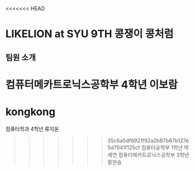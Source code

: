 <<<<<<< HEAD
# LIKELION at SYU 9TH 콩쟁이 콩처럼
## 팀원 소개
컴퓨터메카트로닉스공학부 4학년 이보람
=======
# kongkong
컴퓨터학과 4헉년 류지윤
>>>>>>> 35c6a5df6921f92a2b87b87b127e5d7941f125cf
컴퓨터공학부 1학년 박세연
컴퓨터메카트로닉스공학부 3학년 황한슬